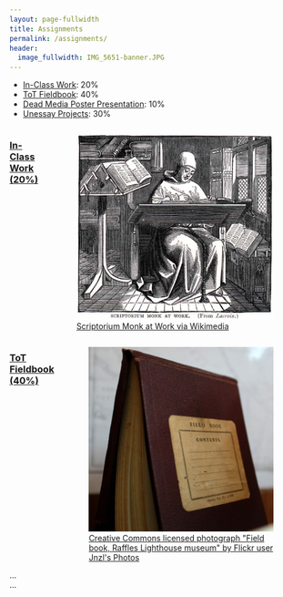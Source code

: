 ```yaml
---
layout: page-fullwidth
title: Assignments
permalink: /assignments/
header:
  image_fullwidth: IMG_5651-banner.JPG
---
```


+ [In-Class Work](/assignments/inclasswork/): 20%
+ [ToT Fieldbook](/assignments/fieldbook): 40%
+ [Dead Media Poster Presentation](/assignments/deadmedia): 10%
+ [Unessay Projects](assignments/unessay): 30%

<div class="row">
    <div class="small-6 columns">
        <a href="/assignments/inclasswork/"><h3>In-Class Work (20%)</h3></a>
        <figure>
            <a href="/assignments/inclasswork/">
            <img src="/images/Scriptorium-monk-at-work-small.jpg" alt="Scriptorium Monk at Work." />
            </a>
            <figcaption><a href="https://commons.wikimedia.org/wiki/File:Scriptorium-monk-at-work.jpg" target="_blank">Scriptorium Monk at Work via Wikimedia</a></figcaption>
        </figure>
    </div>
    <div class="small-6 columns">
        <a href="/assignments/inclasswork/"><h3>ToT Fieldbook (40%)</h3></a>
        <figure>
            <a href="/assignments/fieldbook/">
            <img src="/images/14934283002_9663bae608_k-small.jpg" alt="A field book standing on end" />
            </a>
            <figcaption><a href="https://flic.kr/p/oKG72Y" target="_blank">Creative Commons licensed photograph "Field book, Raffles Lighthouse museum" by Flickr user Jnzl's Photos</a></figcaption>
    </div>
</div>
<div class="row">
  <div class="small-6 columns">...</div>
  <div class="small-6 columns">...</div>
</div>